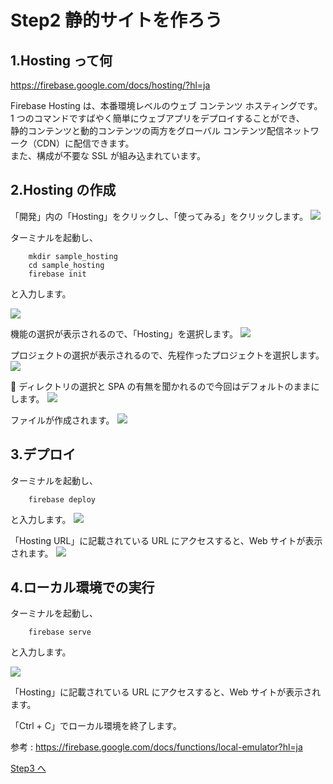 # Step2 静的サイトを作ろう

## 1.Hosting って何

https://firebase.google.com/docs/hosting/?hl=ja

Firebase Hosting は、本番環境レベルのウェブ コンテンツ ホスティングです。  
1 つのコマンドですばやく簡単にウェブアプリをデプロイすることができ、  
静的コンテンツと動的コンテンツの両方をグローバル コンテンツ配信ネットワーク（CDN）に配信できます。  
また、構成が不要な SSL が組み込まれています。

## 2.Hosting の作成

「開発」内の「Hosting」をクリックし、「使ってみる」をクリックします。
![](images/02_01.png)

ターミナルを起動し、

```
    mkdir sample_hosting
    cd sample_hosting
    firebase init
```

と入力します。

![](images/02_02.png)

機能の選択が表示されるので、「Hosting」を選択します。
![](images/02_03.png)

プロジェクトの選択が表示されるので、先程作ったプロジェクトを選択します。
![](images/02_04.png)

 ディレクトリの選択と SPA の有無を聞かれるので今回はデフォルトのままにします。
![](images/02_05.png)

ファイルが作成されます。
![](images/02_06.png)

## 3.デプロイ

ターミナルを起動し、

```
    firebase deploy
```

と入力します。
![](images/02_07.png)

「Hosting URL」に記載されている URL にアクセスすると、Web サイトが表示されます。
![](images/02_08.png)

## 4.ローカル環境での実行

ターミナルを起動し、

```
    firebase serve
```

と入力します。

![](images/02_09.png)

「Hosting」に記載されている URL にアクセスすると、Web サイトが表示されます。

「Ctrl + C」でローカル環境を終了します。

参考 : https://firebase.google.com/docs/functions/local-emulator?hl=ja


[Step3 へ](step03.md)
